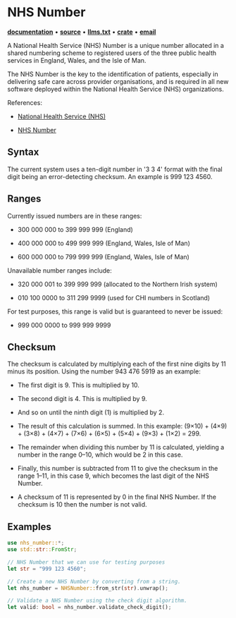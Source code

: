# NHS Number

**[documentation](https://docs.rs/nhs-number/)**
•
**[source](https://github.com/GIG-Cymru-NHS-Wales/nhs-number-using-rust)**
•
**[llms.txt](https://raw.githubusercontent.com/GIG-Cymru-NHS-Wales/nhs-number-using-rust/refs/heads/main/llms.txt)**
•
**[crate](https://crates.io/crates/nhs-number)**
•
**[email](mailto:joel@joelparkerhenderson.com)**

A National Health Service (NHS) Number is a unique number allocated in a shared
numbering scheme to registered users of the three public health services in
England, Wales, and the Isle of Man.

The NHS Number is the key to the identification of patients, especially in
delivering safe care across provider organisations, and is required in all new
software deployed within the National Health Service (NHS) organizations.

References:

* [National Health Service (NHS)](https://en.wikipedia.org/wiki/National_Health_Service)

* [NHS Number](https://en.wikipedia.org/wiki/NHS_number)

## Syntax

The current system uses a ten-digit number in '3 3 4' format with the final
digit being an error-detecting checksum. An example is 999 123 4560.

## Ranges

Currently issued numbers are in these ranges:

* 300 000 000 to 399 999 999 (England)

* 400 000 000 to 499 999 999 (England, Wales, Isle of Man)

* 600 000 000 to 799 999 999 (England, Wales, Isle of Man)

Unavailable number ranges include:

* 320 000 001 to 399 999 999 (allocated to the Northern Irish system)

* 010 100 0000 to 311 299 9999 (used for CHI numbers in Scotland)

For test purposes, this range is valid but is guaranteed to never be issued:

* 999 000 0000 to 999 999 9999

## Checksum

The checksum is calculated by multiplying each of the first nine digits by 11
minus its position. Using the number 943 476 5919 as an example:

* The first digit is 9. This is multiplied by 10.

* The second digit is 4. This is multiplied by 9.

* And so on until the ninth digit (1) is multiplied by 2.

* The result of this calculation is summed. In this example: (9×10) + (4×9) +
  (3×8) + (4×7) + (7×6) + (6×5) + (5×4) + (9×3) + (1×2) = 299.

* The remainder when dividing this number by 11 is calculated, yielding a number
  in the range 0–10, which would be 2 in this case.

* Finally, this number is subtracted from 11 to give the checksum in the range
  1–11, in this case 9, which becomes the last digit of the NHS Number.

* A checksum of 11 is represented by 0 in the final NHS Number. If the checksum
  is 10 then the number is not valid.

## Examples

```rust
use nhs_number::*;
use std::str::FromStr;

// NHS Number that we can use for testing purposes
let str = "999 123 4560";

// Create a new NHS Number by converting from a string.
let nhs_number = NHSNumber::from_str(str).unwrap();

// Validate a NHS Number using the check digit algorithm.
let valid: bool = nhs_number.validate_check_digit();
```
